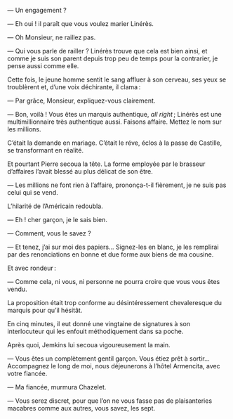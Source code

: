 — Un engagement ?

— Eh oui ! il paraît que vous voulez marier Linérès.

— Oh Monsieur, ne raillez pas.

— Qui vous parle de railler ? Linérès trouve que cela est bien ainsi, et
comme je suis son parent depuis trop peu de temps pour la contrarier, je
pense aussi comme elle.

Cette fois, le jeune homme sentit le sang affluer à son cerveau, ses yeux se troublèrent et, d’une voix déchirante, il clama :

— Par grâce, Monsieur, expliquez-vous clairement.

— Bon, voilà ! Vous êtes un marquis authentique, _all right_ ; Linérès est
une multimillionnaire très authentique aussi. Faisons affaire. Mettez le nom sur les millions.

C’était la demande en mariage. C’était le réve, éclos à la passe de Castille, se transformant en réalité.

Et pourtant Pierre secoua la tête. La forme employée par le brasseur d’affaires l’avait blessé au plus délicat de son être.

— Les millions ne font rien à l’affaire, prononça-t-il fièrement, je ne suis
pas celui qui se vend.

L’hilarité de l’Américain redoubla.

— Eh ! cher garçon, je le sais bien.

— Comment, vous le savez ?

— Et tenez, j’ai sur moi des papiers… Signez-les en blanc, je les remplirai
par des renonciations en bonne et due forme aux biens de ma cousine.

Et avec rondeur :

— Comme cela, ni vous, ni personne ne pourra croire que vous vous êtes vendu.

La proposition était trop conforme au désintéressement chevaleresque du
marquis pour qu’il hésitât.

En cinq minutes, il eut donné une vingtaine de signatures à son interlocuteur qui les enfouit méthodiquement dans sa poche.

Après quoi, Jemkins lui secoua vigoureusement la main.

— Vous êtes un complètement gentil garçon. Vous étiez prêt à sortir…
Accompagnez le long de moi, nous déjeunerons à l’hôtel Armencita, avec
votre fiancée.

— Ma fiancée, murmura Chazelet.

— Vous serez discret, pour que l’on ne vous fasse pas de plaisanteries macabres
comme aux autres, vous savez, les sept.
